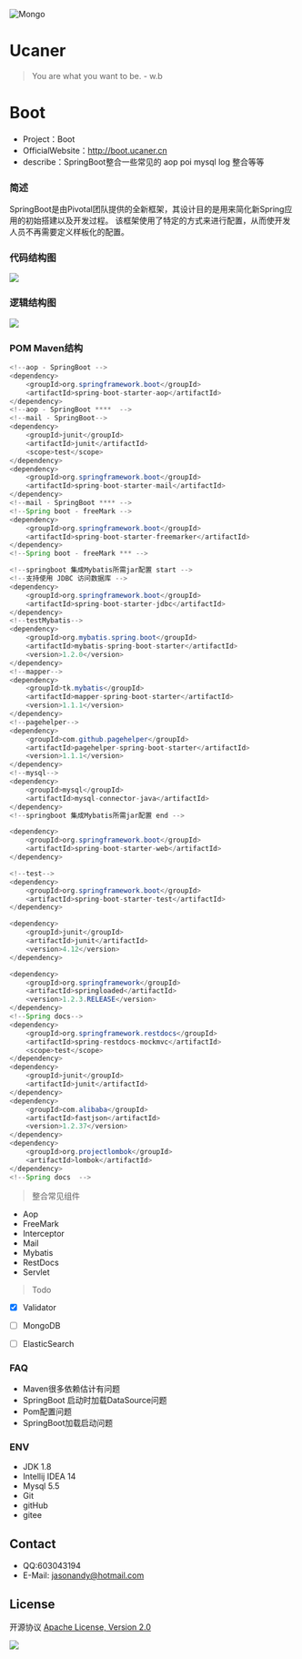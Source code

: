![Mongo](http://upload-images.jianshu.io/upload_images/7802425-9eb1bcd006e34aa6.png?imageMogr2/auto-orient/strip%7CimageView2/2/w/1240)

# Ucaner
> You are what you want to be. - w.b

# Boot
* Project：Boot
* OfficialWebsite：http://boot.ucaner.cn
* describe：SpringBoot整合一些常见的 aop poi mysql log 整合等等


### 简述
SpringBoot是由Pivotal团队提供的全新框架，其设计目的是用来简化新Spring应用的初始搭建以及开发过程。
该框架使用了特定的方式来进行配置，从而使开发人员不再需要定义样板化的配置。


### 代码结构图
![](http://upload-images.jianshu.io/upload_images/7802425-144db0878a080284.png?imageMogr2/auto-orient/strip%7CimageView2/2/w/1240)
### 逻辑结构图
![](http://upload-images.jianshu.io/upload_images/7802425-5e5f420981c98149.png?imageMogr2/auto-orient/strip%7CimageView2/2/w/1240)
### POM Maven结构
```java
<!--aop - SpringBoot -->
<dependency>
    <groupId>org.springframework.boot</groupId>
    <artifactId>spring-boot-starter-aop</artifactId>
</dependency>
<!--aop - SpringBoot ****  -->
<!--mail - SpringBoot-->
<dependency>
    <groupId>junit</groupId>
    <artifactId>junit</artifactId>
    <scope>test</scope>
</dependency>
<dependency>
    <groupId>org.springframework.boot</groupId>
    <artifactId>spring-boot-starter-mail</artifactId>
</dependency>
<!--mail - SpringBoot **** -->
<!--Spring boot - freeMark -->
<dependency>
    <groupId>org.springframework.boot</groupId>
    <artifactId>spring-boot-starter-freemarker</artifactId>
</dependency>
<!--Spring boot - freeMark *** -->

<!--springboot 集成Mybatis所需jar配置 start -->
<!--支持使用 JDBC 访问数据库 -->
<dependency>
    <groupId>org.springframework.boot</groupId>
    <artifactId>spring-boot-starter-jdbc</artifactId>
</dependency>
<!--testMybatis-->
<dependency>
    <groupId>org.mybatis.spring.boot</groupId>
    <artifactId>mybatis-spring-boot-starter</artifactId>
    <version>1.2.0</version>
</dependency>
<!--mapper-->
<dependency>
    <groupId>tk.mybatis</groupId>
    <artifactId>mapper-spring-boot-starter</artifactId>
    <version>1.1.1</version>
</dependency>
<!--pagehelper-->
<dependency>
    <groupId>com.github.pagehelper</groupId>
    <artifactId>pagehelper-spring-boot-starter</artifactId>
    <version>1.1.1</version>
</dependency>
<!--mysql-->
<dependency>
    <groupId>mysql</groupId>
    <artifactId>mysql-connector-java</artifactId>
</dependency>
<!--springboot 集成Mybatis所需jar配置 end -->

<dependency>
    <groupId>org.springframework.boot</groupId>
    <artifactId>spring-boot-starter-web</artifactId>
</dependency>

<!--test-->
<dependency>
    <groupId>org.springframework.boot</groupId>
    <artifactId>spring-boot-starter-test</artifactId>
</dependency>

<dependency>
    <groupId>junit</groupId>
    <artifactId>junit</artifactId>
    <version>4.12</version>
</dependency>

<dependency>
    <groupId>org.springframework</groupId>
    <artifactId>springloaded</artifactId>
    <version>1.2.3.RELEASE</version>
</dependency>
<!--Spring docs-->
<dependency>
    <groupId>org.springframework.restdocs</groupId>
    <artifactId>spring-restdocs-mockmvc</artifactId>
    <scope>test</scope>
</dependency>
<dependency>
    <groupId>junit</groupId>
    <artifactId>junit</artifactId>
</dependency>
<dependency>
    <groupId>com.alibaba</groupId>
    <artifactId>fastjson</artifactId>
    <version>1.2.37</version>
</dependency>
<dependency>
    <groupId>org.projectlombok</groupId>
    <artifactId>lombok</artifactId>
</dependency>
<!--Spring docs  -->
```

> 整合常见组件
- Aop
- FreeMark
- Interceptor
- Mail
- Mybatis
- RestDocs
- Servlet

> Todo
- [X] Validator
- [ ] MongoDB
- [ ] ElasticSearch


### FAQ
- Maven很多依赖估计有问题
- SpringBoot 启动时加载DataSource问题
- Pom配置问题
- SpringBoot加载启动问题


### ENV
- JDK 1.8
- Intellij IDEA 14
- Mysql 5.5
- Git
- gitHub
- gitee

## Contact
- QQ:603043194
- E-Mail: jasonandy@hotmail.com

## License
开源协议 [Apache License, Version 2.0](http://www.apache.org/licenses/LICENSE-2.0.html)

![](http://upload-images.jianshu.io/upload_images/7802425-bb910b4ae954107a.png?imageMogr2/auto-orient/strip%7CimageView2/2/w/1240)